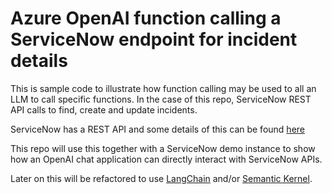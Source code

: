 # Azure OpenAI function calling a ServiceNow endpoint for incident details

This is sample code to illustrate how function calling may be used to all an LLM to call specific functions. In the case of this repo, ServiceNow REST API calls to find, create and update incidents.

ServiceNow has a REST API and some details of this can be found [here](https://docs.servicenow.com/bundle/utah-api-reference/page/integrate/inbound-rest/task/t_GetStartedCreateInt.html)

This repo will use this together with a ServiceNow demo instance to show how an OpenAI chat application can directly interact with ServiceNow APIs.

Later on this will be refactored to use [LangChain](https://python.langchain.com/v0.1/docs/get_started/introduction) and/or [Semantic Kernel](https://learn.microsoft.com/en-us/semantic-kernel/overview/).
